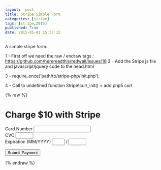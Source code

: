 ```yaml
---
layout:  post
title: Stripe Simple Form
categories: [stripe]
tags: [stripe,2015]
published: True
date: 2015-05-01 15:37:12
---
```


A simple stripe form.

1 - First off we need the raw / endraw tags : https://github.com/herereadthis/redwall/issues/18
2 - Add the Stripe js file and javascript/jquery code to the head.html

3 - require_once('path/to/stripe-php/init.php');

4 - Call to undefined function Stripe\curl_init()
= add php5 curl



{% raw %}
<h1>Charge $10 with Stripe</h1>
<form action="" method="POST" id="payment-form">
  <span class="payment-errors"></span>

  <div class="form-row">
    <label>
      <span>Card Number</span>
      <input type="text" size="20" data-stripe="number"/>
    </label>
  </div>

  <div class="form-row">
    <label>
      <span>CVC</span>
      <input type="text" size="4" data-stripe="cvc"/>
    </label>
  </div>

  <div class="form-row">
    <label>
      <span>Expiration (MM/YYYY)</span>
      <input type="text" size="2" data-stripe="exp-month"/>
    </label>
    <span> / </span>
    <input type="text" size="4" data-stripe="exp-year"/>
  </div>

  <button type="submit">Submit Payment</button>
</form>
{% endraw %}